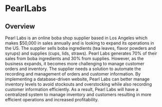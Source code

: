 # PearlLabs

## Overview
Pearl Labs is an online boba shop supplier based in Los Angeles which makes $50,000 in sales annually and is looking to expand its operations in the US. The supplier sells boba ingredients (tea leaves, flavor powders and syrups) and supplies (cups, lids, straws). Pearl Labs generates 70% of their sales from boba ingredients and 30% from supplies. However, as the business expands, it becomes more challenging to manage customer orders and inventory. The supplier needs a solution to automate the recording and management of orders and customer information. By implementing a database-driven website, Pearl Labs can better manage inventory levels to avoid stockouts and overstocking while also recording customer information efficiently.  As a result, Pearl Labs will have a centralized system to manage inventory and customers resulting in more efficient operations and increased profitability.

